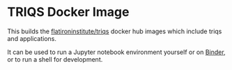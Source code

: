 # TRIQS Docker Image

This builds the [flatironinstitute/triqs](https://hub.docker.com/r/flatironinstitute/triqs) docker hub images which include triqs and applications.

It can be used to run a Jupyter notebook environment yourself or on [Binder](https://mybinder.org/v2/gh/TRIQS/docker/unstable), or to run a shell for development.
